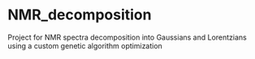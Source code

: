 # NMR_decomposition
Project for NMR spectra decomposition into Gaussians and Lorentzians using a custom genetic algorithm optimization
